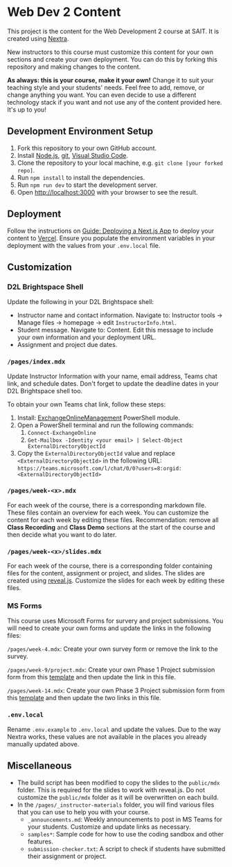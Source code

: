 # Web Dev 2 Content

This project is the content for the Web Development 2 course at SAIT. It is created using [Nextra](https://nextra.site/).

New instructors to this course must customize this content for your own sections and create your own deployment. You can do this by forking this repository and making changes to the content.

**As always: this is your course, make it your own!** Change it to suit your teaching style and your students' needs. Feel free to add, remove, or change anything you want. You can even decide to use a different technology stack if you want and not use any of the content provided here. It's up to you!

## Development Environment Setup

1. Fork this repository to your own GitHub account.
2. Install [Node.js](https://nodejs.org/en/), [git](https://git-scm.com/downloads), [Visual Studio Code](https://code.visualstudio.com/).
3. Clone the repository to your local machine, e.g. `git clone [your forked repo]`.
4. Run `npm install` to install the dependencies.
5. Run `npm run dev` to start the development server.
6. Open [http://localhost:3000](http://localhost:3000) with your browser to see the result.

## Deployment

Follow the instructions on [Guide: Deploying a Next.js App](http://localhost:3000/guides-and-references/deploying-nextjs-app) to deploy your content to [Vercel](https://vercel.com/). Ensure you populate the environment variables in your deployment with the values from your `.env.local` file.

## Customization

### D2L Brightspace Shell

Update the following in your D2L Brightspace shell:

- Instructor name and contact information. Navigate to: Instructor tools -> Manage files -> homepage -> edit `InstructorInfo.html`.
- Student message. Navigate to: Content. Edit this message to include your own information and your deployment URL.
- Assignment and project due dates.

### `/pages/index.mdx`

Update Instructor Information with your name, email address, Teams chat link, and schedule dates. Don't forget to update the deadline dates in your D2L Brightspace shell too.

To obtain your own Teams chat link, follow these steps:

1. Install: [ExchangeOnlineManagement](https://www.powershellgallery.com/packages/ExchangeOnlineManagement/3.0.0) PowerShell module.
2. Open a PowerShell terminal and run the following commands:
   1. `Connect-ExchangeOnline`
   2. `Get-Mailbox -Identity <your email> | Select-Object ExternalDirectoryObjectId`
3. Copy the `ExternalDirectoryObjectId` value and replace `<ExternalDirectoryObjectId>` in the following URL: `https://teams.microsoft.com/l/chat/0/0?users=8:orgid:<ExternalDirectoryObjectId>`

### `/pages/week-<x>.mdx`

For each week of the course, there is a corresponding markdown file. These files contain an overview for each week. You can customize the content for each week by editing these files. Recommendation: remove all **Class Recording** and **Class Demo** sections at the start of the course and then decide what you want to do later.

### `/pages/week-<x>/slides.mdx`

For each week of the course, there is a corresponding folder containing files for the content, assignment or project, and slides. The slides are created using [reveal.js](https://revealjs.com/). Customize the slides for each week by editing these files.

### MS Forms

This course uses Microsoft Forms for survery and project submissions. You will need to create your own forms and update the links in the following files:

`/pages/week-4.mdx`: Create your own survey form or remove the link to the survey.

`/pages/week-9/project.mdx`: Create your own Phase 1 Project submission form from this [template](https://forms.office.com/Pages/ShareFormPage.aspx?id=gyEv9Wef0kq2Vm91T-GWy1pAHe-U4v1PqxKhw8_XZ8NURThSVjFVREtNWEwzWUoyWUFZSzdaNlBEUy4u&sharetoken=suuHbu7AW0IRQc6sQrhl) and then update the link in this file.

`/pages/week-14.mdx`: Create your own Phase 3 Project submission form from this [template](https://forms.office.com/Pages/ShareFormPage.aspx?id=gyEv9Wef0kq2Vm91T-GWy1pAHe-U4v1PqxKhw8_XZ8NUME5WSVBIN1ZUVjBDR1QyVkg0WTRYQ1A0RC4u&sharetoken=kLNtvJGPvubTZuF7SdNk) and then update the _two_ links in this file.

### `.env.local`

Rename `.env.example` to `.env.local` and update the values. Due to the way Nextra works, these values are not available in the places you already manually updated above.

## Miscellaneous

- The build script has been modified to copy the slides to the `public/mdx` folder. This is required for the slides to work with reveal.js. Do not customize the `public/mdx` folder as it will be overwritten on each build.
- In the `/pages/_instructor-materials` folder, you will find various files that you can use to help you with your course.
  - `_announcements.md`: Weekly announcements to post in MS Teams for your students. Customize and update links as necessary.
  - `samples*`: Sample code for how to use the coding sandbox and other features.
  - `submission-checker.txt`: A script to check if students have submitted their assignment or project.
